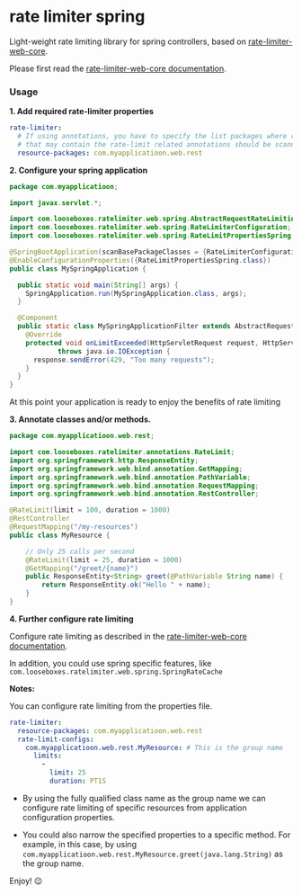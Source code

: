 # rate limiter spring

Light-weight rate limiting library for spring controllers, based on 
[rate-limiter-web-core](https://github.com/poshjosh/rate-limiter-web-core).

Please first read the [rate-limiter-web-core documentation](https://github.com/poshjosh/rate-limiter-web-core).

### Usage

__1. Add required rate-limiter properties__

```yaml
rate-limiter:
  # If using annotations, you have to specify the list packages where resources 
  # that may contain the rate-limit related annotations should be scanned for.
  resource-packages: com.myapplicatioon.web.rest
```

__2. Configure your spring application__

```java
package com.myapplicatioon;

import javax.servlet.*;

import com.looseboxes.ratelimiter.web.spring.AbstractRequestRateLimitingFilter;
import com.looseboxes.ratelimiter.web.spring.RateLimiterConfiguration;
import com.looseboxes.ratelimiter.web.spring.RateLimitPropertiesSpring;

@SpringBootApplication(scanBasePackageClasses = {RateLimiterConfiguration.class, MySpringApplication.class})
@EnableConfigurationProperties({RateLimitPropertiesSpring.class})
public class MySpringApplication {

  public static void main(String[] args) {
    SpringApplication.run(MySpringApplication.class, args);
  }

  @Component
  public static class MySpringApplicationFilter extends AbstractRequestRateLimitingFilter {
    @Override
    protected void onLimitExceeded(HttpServletRequest request, HttpServletResponse response, FilterChain chain)
            throws java.io.IOException {
      response.sendError(429, "Too many requests");
    }
  }
}
```

At this point your application is ready to enjoy the benefits of rate limiting

__3. Annotate classes and/or methods.__

```java
package com.myapplicatioon.web.rest;

import com.looseboxes.ratelimiter.annotations.RateLimit;
import org.springframework.http.ResponseEntity;
import org.springframework.web.bind.annotation.GetMapping;
import org.springframework.web.bind.annotation.PathVariable;
import org.springframework.web.bind.annotation.RequestMapping;
import org.springframework.web.bind.annotation.RestController;

@RateLimit(limit = 100, duration = 1000)
@RestController
@RequestMapping("/my-resources")
public class MyResource {

    // Only 25 calls per second
    @RateLimit(limit = 25, duration = 1000)
    @GetMapping("/greet/{name}")
    public ResponseEntity<String> greet(@PathVariable String name) {
        return ResponseEntity.ok("Hello " + name);
    }
}
```

__4. Further configure rate limiting__

Configure rate limiting as described in the [rate-limiter-web-core documentation](https://github.com/poshjosh/rate-limiter-web-core).

In addition, you could use spring specific features, like `com.looseboxes.ratelimiter.web.spring.SpringRateCache`

__Notes:__

You can configure rate limiting from the properties file.

```yaml
rate-limiter:
  resource-packages: com.myapplicatioon.web.rest
  rate-limit-configs:
    com.myapplicatioon.web.rest.MyResource: # This is the group name
      limits:
        -
          limit: 25
          duration: PT1S
```

- By using the fully qualified class name as the group name we can configure rate limiting
  of specific resources from application configuration properties.

- You could also narrow the specified properties to a specific method. For example, in this case,
  by using `com.myapplicatioon.web.rest.MyResource.greet(java.lang.String)` as the group name.

Enjoy! :wink:
